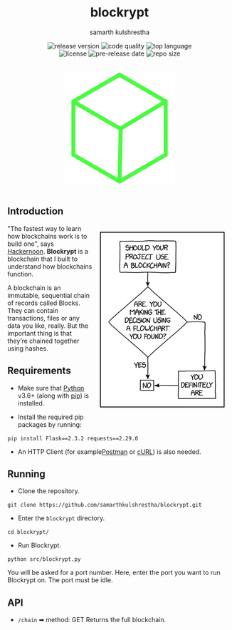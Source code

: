 <div align="center">
<h1>blockrypt</h1>

samarth kulshrestha

![release version](https://img.shields.io/github/v/release/samarthkulshrestha/blockrypt?color=%23a039fa&include_prereleases&style=for-the-badge)
![code quality](https://img.shields.io/codefactor/grade/github/samarthkulshrestha/blockrypt/main?style=for-the-badge)
![top language](https://img.shields.io/github/languages/top/samarthkulshrestha/blockrypt?color=%234877f7&style=for-the-badge)
<br>
![license](https://img.shields.io/github/license/samarthkulshrestha/blockrypt?color=%23f2e85a&style=for-the-badge)
![pre-release date](https://img.shields.io/github/release-date-pre/samarthkulshrestha/blockrypt?color=%23f76ad4&style=for-the-badge)
![repo size](https://img.shields.io/github/repo-size/samarthkulshrestha/blockrypt?color=%2346d4a0&style=for-the-badge)
<br/><br/><br/>
![blockrypt logo](assets/blockrypt.png)
<br/><br>
</div>

## Introduction

<img src="assets/xkcd_blockchain.png" align="right" style="margin: 16px;" />

"The fastest way to learn how blockchains work is to build one", says
[Hackernoon](https://hackernoon.com/). **Blockrypt** is a blockchain that I
built to understand how blockchains function.

A blockchain is an immutable, sequential chain of records called Blocks.
They can contain transactions, files or any data you like, really. But the
important thing is that they’re chained together using hashes.

## Requirements

+ Make sure that [Python](https://www.python.org/) v3.6+ (along with
[pip](https://pypi.org/project/pip/)) is installed.

+ Install the required pip packages by running:

```
pip install Flask==2.3.2 requests==2.29.0
```

+ An HTTP Client (for example[Postman](https://www.postman.com/downloads/) or
[cURL](https://curl.se/)) is also needed.

## Running

+ Clone the repository.

```
git clone https://github.com/samarthkulshrestha/blockrypt.git
```

+ Enter the `blockrypt` directory.

```
cd blockrypt/
```

+ Run Blockrypt.

```
python src/blockrypt.py
```

You will be asked for a port number. Here, enter the port you want to run
Blockrypt on. The port must be idle.

## API

+ `/chain` ➡ method: GET
    Returns the full blockchain.
